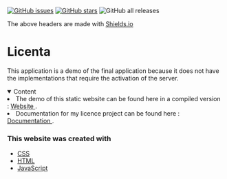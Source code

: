 [![GitHub issues](https://img.shields.io/github/issues/adyoblu/Licenta?style=for-the-badge&logo=appveyor)](https://github.com/adyoblu/Licenta/issues)
[![GitHub stars](https://img.shields.io/github/stars/adyoblu/Licenta?style=for-the-badge&logo=appveyor)](https://github.com/adyoblu/Licenta/stargazers)
![GitHub all releases](https://img.shields.io/github/downloads/adyoblu/Licenta/total?style=for-the-badge&logo=appveyor)
<p>The above headers are made with <a href="https://shields.io/">Shields.io</li></p></a>

# Licenta
This application is a demo of the final application because it does not have the implementations that require the activation of the server.

<!-- TABLE OF CONTENTS -->
<details open="open">
    <summary>Content</summary>
    <li> The demo of this static website can be found here in a compiled version : 
      <a href="https://adyoblu.github.io/Licenta/"> Website </a>.</li>
    <li> Documentation for my licence project can be found here :
    <a href="https://github.com/adyoblu/Licenta/blob/master/ObluIonutAdrianLicenta.pdf"> Documentation </a>.</li>
</details>




### This website was created with

* [CSS](https://cssreference.io/)
* [HTML](https://html.com/)
* [JavaScript](https://www.javascript.com/)
